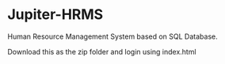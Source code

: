 # Jupiter-HRMS
Human Resource Management System based on SQL Database.

Download this as the zip folder and login using index.html
